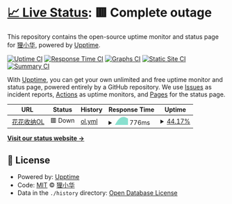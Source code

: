 # [📈 Live Status](https://huage2580.github.io/watchdog_for_website): <!--live status--> **🟥 Complete outage**

This repository contains the open-source uptime monitor and status page for [狸小华](https://huage2580.github.io/watchdog_for_website), powered by [Upptime](https://github.com/upptime/upptime).

[![Uptime CI](https://github.com/huage2580/watchdog_for_website/workflows/Uptime%20CI/badge.svg)](https://github.com/huage2580/watchdog_for_website/actions?query=workflow%3A%22Uptime+CI%22)
[![Response Time CI](https://github.com/huage2580/watchdog_for_website/workflows/Response%20Time%20CI/badge.svg)](https://github.com/huage2580/watchdog_for_website/actions?query=workflow%3A%22Response+Time+CI%22)
[![Graphs CI](https://github.com/huage2580/watchdog_for_website/workflows/Graphs%20CI/badge.svg)](https://github.com/huage2580/watchdog_for_website/actions?query=workflow%3A%22Graphs+CI%22)
[![Static Site CI](https://github.com/huage2580/watchdog_for_website/workflows/Static%20Site%20CI/badge.svg)](https://github.com/huage2580/watchdog_for_website/actions?query=workflow%3A%22Static+Site+CI%22)
[![Summary CI](https://github.com/huage2580/watchdog_for_website/workflows/Summary%20CI/badge.svg)](https://github.com/huage2580/watchdog_for_website/actions?query=workflow%3A%22Summary+CI%22)

With [Upptime](https://upptime.js.org), you can get your own unlimited and free uptime monitor and status page, powered entirely by a GitHub repository. We use [Issues](https://github.com/huage2580/watchdog_for_website/issues) as incident reports, [Actions](https://github.com/huage2580/watchdog_for_website/actions) as uptime monitors, and [Pages](https://huage2580.github.io/watchdog_for_website) for the status page.

<!--start: status pages-->
<!-- This summary is generated by Upptime (https://github.com/upptime/upptime) -->
<!-- Do not edit this manually, your changes will be overwritten -->
<!-- prettier-ignore -->
| URL | Status | History | Response Time | Uptime |
| --- | ------ | ------- | ------------- | ------ |
| <img alt="" src="https://icons.duckduckgo.com/ip3/api.master2app.com.ico" height="13"> [花花收纳OL](https://api.master2app.com/ping/pong) | 🟥 Down | [ol.yml](https://github.com/huage2580/watchdog_for_website/commits/HEAD/history/ol.yml) | <details><summary><img alt="Response time graph" src="./graphs/ol/response-time-week.png" height="20"> 776ms</summary><br><a href="https://huage2580.github.io/watchdog_for_website/history/ol"><img alt="Response time 740" src="https://img.shields.io/endpoint?url=https%3A%2F%2Fraw.githubusercontent.com%2Fhuage2580%2Fwatchdog_for_website%2FHEAD%2Fapi%2Fol%2Fresponse-time.json"></a><br><a href="https://huage2580.github.io/watchdog_for_website/history/ol"><img alt="24-hour response time 0" src="https://img.shields.io/endpoint?url=https%3A%2F%2Fraw.githubusercontent.com%2Fhuage2580%2Fwatchdog_for_website%2FHEAD%2Fapi%2Fol%2Fresponse-time-day.json"></a><br><a href="https://huage2580.github.io/watchdog_for_website/history/ol"><img alt="7-day response time 776" src="https://img.shields.io/endpoint?url=https%3A%2F%2Fraw.githubusercontent.com%2Fhuage2580%2Fwatchdog_for_website%2FHEAD%2Fapi%2Fol%2Fresponse-time-week.json"></a><br><a href="https://huage2580.github.io/watchdog_for_website/history/ol"><img alt="30-day response time 688" src="https://img.shields.io/endpoint?url=https%3A%2F%2Fraw.githubusercontent.com%2Fhuage2580%2Fwatchdog_for_website%2FHEAD%2Fapi%2Fol%2Fresponse-time-month.json"></a><br><a href="https://huage2580.github.io/watchdog_for_website/history/ol"><img alt="1-year response time 740" src="https://img.shields.io/endpoint?url=https%3A%2F%2Fraw.githubusercontent.com%2Fhuage2580%2Fwatchdog_for_website%2FHEAD%2Fapi%2Fol%2Fresponse-time-year.json"></a></details> | <details><summary><a href="https://huage2580.github.io/watchdog_for_website/history/ol">44.17%</a></summary><a href="https://huage2580.github.io/watchdog_for_website/history/ol"><img alt="All-time uptime 95.78%" src="https://img.shields.io/endpoint?url=https%3A%2F%2Fraw.githubusercontent.com%2Fhuage2580%2Fwatchdog_for_website%2FHEAD%2Fapi%2Fol%2Fuptime.json"></a><br><a href="https://huage2580.github.io/watchdog_for_website/history/ol"><img alt="24-hour uptime 0.00%" src="https://img.shields.io/endpoint?url=https%3A%2F%2Fraw.githubusercontent.com%2Fhuage2580%2Fwatchdog_for_website%2FHEAD%2Fapi%2Fol%2Fuptime-day.json"></a><br><a href="https://huage2580.github.io/watchdog_for_website/history/ol"><img alt="7-day uptime 44.17%" src="https://img.shields.io/endpoint?url=https%3A%2F%2Fraw.githubusercontent.com%2Fhuage2580%2Fwatchdog_for_website%2FHEAD%2Fapi%2Fol%2Fuptime-week.json"></a><br><a href="https://huage2580.github.io/watchdog_for_website/history/ol"><img alt="30-day uptime 87.15%" src="https://img.shields.io/endpoint?url=https%3A%2F%2Fraw.githubusercontent.com%2Fhuage2580%2Fwatchdog_for_website%2FHEAD%2Fapi%2Fol%2Fuptime-month.json"></a><br><a href="https://huage2580.github.io/watchdog_for_website/history/ol"><img alt="1-year uptime 95.78%" src="https://img.shields.io/endpoint?url=https%3A%2F%2Fraw.githubusercontent.com%2Fhuage2580%2Fwatchdog_for_website%2FHEAD%2Fapi%2Fol%2Fuptime-year.json"></a></details>

<!--end: status pages-->

[**Visit our status website →**](https://huage2580.github.io/watchdog_for_website)

## 📄 License

- Powered by: [Upptime](https://github.com/upptime/upptime)
- Code: [MIT](./LICENSE) © [狸小华](https://huage2580.github.io/watchdog_for_website)
- Data in the `./history` directory: [Open Database License](https://opendatacommons.org/licenses/odbl/1-0/)
